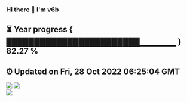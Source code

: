 ### Hi there 👋  I'm v6b  
⏳ Year progress { ████████████████████████▁▁▁▁▁▁ } 82.27 %
---
⏰ Updated on Fri, 28 Oct 2022 06:25:04 GMT
---
![](https://github-readme-stats.vercel.app/api?username=v6b&bg_color=30,e96443,904e95&title_color=fff&text_color=fff&layout=compact)
![](https://github-readme-stats.vercel.app/api/top-langs/?username=v6b&layout=compact&bg_color=30,e96443,904e95&title_color=fff&text_color=fff)  
![](https://gcore.jsdelivr.net/gh/v6b/v6b@main/assets/github-contribution-grid-snake.svg)

